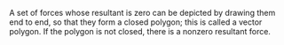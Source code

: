 A set of forces whose resultant is zero can be depicted by drawing them
end to end, so that they form a closed polygon; this is called a vector
polygon. If the polygon is not closed, there is a nonzero resultant
force.

